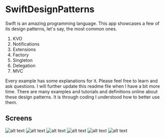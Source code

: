 # SwiftDesignPatterns


Swift is an amazing programming language. This app showcases a few of its design patterns, let's say, the most common ones.

1.  KVO
2. Notifications
3. Extensions
4. Factory
5. Singleton
6. Delegation
7. MVC

Every example has some explanations for it. Please feel free to learn and ask questions.
I will further update this readme file when I have a bit more time. There are many examples and tutorials and definitions online about these design patterns. It is through coding I understood how to better use them.

## Screens
![alt text](https://raw.githubusercontent.com/Andrei0795/SwiftDesignPatterns/master/img1.png)
![alt text](https://raw.githubusercontent.com/Andrei0795/SwiftDesignPatterns/master/img2.png)
![alt text](https://raw.githubusercontent.com/Andrei0795/SwiftDesignPatterns/master/img3.png)
![alt text](https://raw.githubusercontent.com/Andrei0795/SwiftDesignPatterns/master/img4.png)
![alt text](https://raw.githubusercontent.com/Andrei0795/SwiftDesignPatterns/master/img5.png)
![alt text](https://raw.githubusercontent.com/Andrei0795/SwiftDesignPatterns/master/img6.png)

